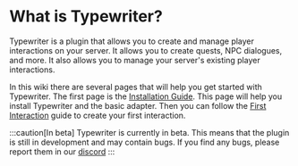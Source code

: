 # What is Typewriter?

Typewriter is a plugin that allows you to create and manage player interactions on your server. It allows you to create
quests, NPC dialogues, and more. It also allows you to manage your server's existing player interactions.

In this wiki there are several pages that will help you get started with Typewriter. The first page is
the [Installation Guide](./02-getting-started/01-installation.mdx). This page will help you install Typewriter and the basic adapter. Then you
can follow the [First Interaction](./03-creating-stories/01-interactions/index.mdx) guide to create your first interaction.

:::caution[In beta]
Typewriter is currently in beta. This means that the plugin is still in development and may contain bugs. If you find
any bugs, please report them in our [discord](https://discord.gg/p7WH9VvdMQ)
:::
